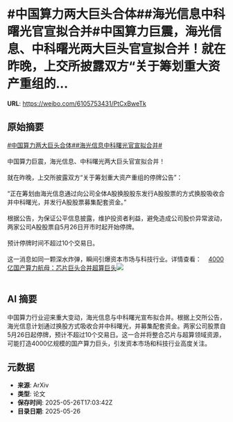 # #中国算力两大巨头合体##海光信息中科曙光官宣拟合并#中国算力巨震，海光信息、中科曙光两大巨头官宣拟合并！就在昨晚，上交所披露双方“关于筹划重大资产重组的...

**URL**: https://weibo.com/6105753431/PtCxBweTk

## 原始摘要

<a href="https://m.weibo.cn/search?containerid=231522type%3D1%26t%3D10%26q%3D%23%E4%B8%AD%E5%9B%BD%E7%AE%97%E5%8A%9B%E4%B8%A4%E5%A4%A7%E5%B7%A8%E5%A4%B4%E5%90%88%E4%BD%93%23&amp;extparam=%23%E4%B8%AD%E5%9B%BD%E7%AE%97%E5%8A%9B%E4%B8%A4%E5%A4%A7%E5%B7%A8%E5%A4%B4%E5%90%88%E4%BD%93%23" data-hide=""><span class="surl-text">#中国算力两大巨头合体#</span></a><a href="https://m.weibo.cn/search?containerid=231522type%3D1%26t%3D10%26q%3D%23%E6%B5%B7%E5%85%89%E4%BF%A1%E6%81%AF%E4%B8%AD%E7%A7%91%E6%9B%99%E5%85%89%E5%AE%98%E5%AE%A3%E6%8B%9F%E5%90%88%E5%B9%B6%23&amp;extparam=%23%E6%B5%B7%E5%85%89%E4%BF%A1%E6%81%AF%E4%B8%AD%E7%A7%91%E6%9B%99%E5%85%89%E5%AE%98%E5%AE%A3%E6%8B%9F%E5%90%88%E5%B9%B6%23" data-hide=""><span class="surl-text">#海光信息中科曙光官宣拟合并#</span></a><br><br>中国算力巨震，海光信息、中科曙光两大巨头官宣拟合并！<br><br>就在昨晚，上交所披露双方“关于筹划重大资产重组的停牌公告”：<br><br>“正在筹划由海光信息通过向公司全体A股换股股东发行A股股票的方式换股吸收合并中科曙光，并发行A股股票募集配套资金。”<br><br>根据公告，为保证公平信息披露，维护投资者利益，避免造成公司股价异常波动，两家公司A股股票自5月26日开市时起开始停牌。<br><br>预计停牌时间不超过10个交易日。<br><br>这一消息如同一颗深水炸弹，瞬间引爆资本市场与科技行业。详情查看：<a href="https://weibo.cn/sinaurl?u=https%3A%2F%2Fmp.weixin.qq.com%2Fs%2F-gKPx3nXSk-RwU8CCcLm4g" data-hide=""><span class="url-icon"><img style="width: 1rem;height: 1rem" src="https://h5.sinaimg.cn/upload/2015/09/25/3/timeline_card_small_web_default.png" referrerpolicy="no-referrer"></span><span class="surl-text">4000亿国产算力航母：芯片巨头合并超算巨头</span></a><img style="" src="https://tvax4.sinaimg.cn/large/006Fd7o3gy1i1szxrbztsj30zk0fr7g2.jpg" referrerpolicy="no-referrer"><br><br>

## AI 摘要

中国算力行业迎来重大变动，海光信息与中科曙光宣布拟合并。根据上交所公告，海光信息计划通过换股方式吸收合并中科曙光，并募集配套资金。两家公司股票自5月26日起停牌，预计不超过10个交易日。这一合并将整合芯片与超算领域资源，可能打造4000亿规模的国产算力巨头，引发资本市场和科技行业高度关注。

## 元数据

- **来源**: ArXiv
- **类型**: 论文
- **保存时间**: 2025-05-26T17:03:42Z
- **目录日期**: 2025-05-26
